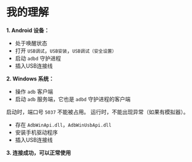 ﻿# 我的理解

**1. Android 设备：**

 - 处于唤醒状态
 - 打开 `USB调试`，`USB安装`，`USB调试（安全设置）`
 - 启动 `adbd` 守护进程
 - 插入USB连接线

**2. Windows 系统：**

 - 操作 `adb` 客户端
 - 启动 `adb` 服务端，它也是 `adbd` 守护进程的客户端

启动时，端口号 `5037` 不能被占用。
运行时，不能出现异常（如果有模拟器）。

 - 存在 `AdbWinApi.dll`，`AdbWinUsbApi.dll`
 - 安装手机驱动程序
 - 插入USB连接线

**3. 连接成功，可以正常使用**
